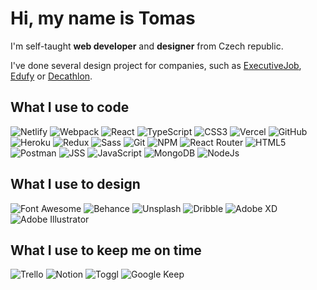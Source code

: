# Hi, my name is Tomas

I'm self-taught **web developer** and **designer** from Czech republic.

I've done several design project for companies, such as [ExecutiveJob](https://www.executivejob.cz/), [Edufy](https://www.edufy.cz/) or [Decathlon](https://www.decathlon.cz/).

## What I use to code

![Netlify](https://img.shields.io/badge/-Netlify-00C7B7?style=flat-square&logo=netlify&logoColor=white)
![Webpack](https://img.shields.io/badge/-Webpack-8DD6F9?style=flat-square&logo=webpack&logoColor=black)
![React](https://img.shields.io/badge/-React-61DAFB?style=flat-square&logo=react&logoColor=black)
![TypeScript](https://img.shields.io/badge/-TypeScript-3178C6?style=flat-square&logo=typescript&logoColor=white)
![CSS3](https://img.shields.io/badge/-CSS3-1572B6?style=flat-square&logo=css3&logoColor=white)
![Vercel](https://img.shields.io/badge/-Vercel-000000?style=flat-square&logo=vercel&logoColor=white)
![GitHub](https://img.shields.io/badge/-GitHub-181717?style=flat-square&logo=GitHub&logoColor=white)
![Heroku](https://img.shields.io/badge/-Heroku-430098?style=flat-square&logo=heroku&logoColor=white)
![Redux](https://img.shields.io/badge/-Redux-764ABC?style=flat-square&logo=redux&logoColor=white)
![Sass](https://img.shields.io/badge/-Sass-CC6699?style=flat-square&logo=sass&logoColor=white)
![Git](https://img.shields.io/badge/-Git-F05032?style=flat-square&logo=git&logoColor=white)
![NPM](https://img.shields.io/badge/-NPM-CB3837?style=flat-square&logo=npm&logoColor=white)
![React Router](https://img.shields.io/badge/-React%20Router-CA4245?style=flat-square&logo=React-Router&logoColor=white)
![HTML5](https://img.shields.io/badge/-HTML5-E34F26?style=flat-square&logo=html5&logoColor=white)
![Postman](https://img.shields.io/badge/-Postman-FF6C37?style=flat-square&logo=postman&logoColor=white)
![JSS](https://img.shields.io/badge/-JSS-F7DF1E?style=flat-square&logo=jss&logoColor=black)
![JavaScript](https://img.shields.io/badge/-JavaScript-F7DF1E?style=flat-square&logo=javascript&logoColor=black)
![MongoDB](https://img.shields.io/badge/-MongoDB-47A248?style=flat-square&logo=mongodb&logoColor=white)
![NodeJs](https://img.shields.io/badge/-Nodejs-339933?style=flat-square&logo=Node.js&logoColor=white)

## What I use to design

![Font Awesome](https://img.shields.io/badge/-Font%20Awesome-339AF0?style=flat-square&logo=font-awesome&logoColor=white)
![Behance](https://img.shields.io/badge/-Behance-1769FF?style=flat-square&logo=behance&logoColor=white)
![Unsplash](https://img.shields.io/badge/-Unsplash-000000?style=flat-square&logo=unsplash&logoColor=white)
![Dribble](https://img.shields.io/badge/-Dribble-EA4C89?style=flat-square&logo=dribble&logoColor=white)
![Adobe XD](https://img.shields.io/badge/-Adobe%20XD-FF61F6?style=flat-square&logo=adobe-xd&logoColor=white)
![Adobe Illustrator](https://img.shields.io/badge/-Adobe%20Illustrator-FF9A00?style=flat-square&logo=adobe-illustrator&logoColor=white)

## What I use to keep me on time
![Trello](https://img.shields.io/badge/-Trello-0052CC?style=flat-square&logo=trello&logoColor=white)
![Notion](https://img.shields.io/badge/-Notion-000000?style=flat-square&logo=notion&logoColor=white)
![Toggl](https://img.shields.io/badge/-Toggl-E01B22?style=flat-square&logo=toggl&logoColor=white)
![Google Keep](https://img.shields.io/badge/-Google%20Keep-FFBB00?style=flat-square&logo=google-keep&logoColor=black)
<!--
**gdulik/gdulik** is a ✨ _special_ ✨ repository because its `README.md` (this file) appears on your GitHub profile.

Here are some ideas to get you started:

- 🔭 I’m currently working on ...
- 🌱 I’m currently learning ...
- 👯 I’m looking to collaborate on ...
- 🤔 I’m looking for help with ...
- 💬 Ask me about ...
- 📫 How to reach me: ...
- 😄 Pronouns: ...
- ⚡ Fun fact: ...
-->
